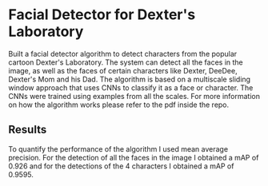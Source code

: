 # Facial Detector for Dexter's Laboratory
  Built a facial detector algorithm to detect characters from the popular cartoon Dexter's Laboratory. The system can detect all the faces in the image, as well as the faces of certain characters like Dexter, DeeDee, Dexter's Mom and his Dad. The algorithm is based on a multiscale sliding window approach that uses CNNs to classify it as a face or character. The CNNs were trained using examples from all the scales.
  For more information on how the algorithm works please refer to the pdf inside the repo.
## Results
  To quantify the performance of the algorithm I used mean average precision. For the detection of all the faces in the image I obtained a mAP of 0.926 and for the detections of the 4 characters I obtained a mAP of 0.9595.
